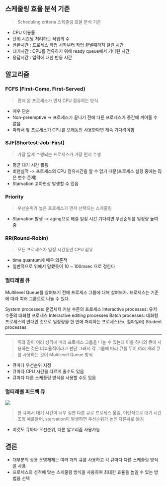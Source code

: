 ## 스케줄링 효율 분석 기준

> Scheduling criteria
스케줄링 효율 분석 기준

- CPU 이용률
- 단위 시간당 처리하는 작업의 수
- 반환시간 : 프로세스 작업 시작부터 작업 끝낼때까지 걸린 시간
- 대기시간 : CPU를 점유하기 위해 ready queue에서 기다린 시간
- 응답시간 : 입력에 대한 반응 시간

## 알고리즘
### FCFS (First-Come, First-Served)
> 먼저 온 프로세스가 먼저 CPU 점유하는 방식

- 매우 단순
- Non-preemptive -> 프로세스가 끝나기 전에 다른 프로세스가 중간에 끼어들 수 없음
- 따라서 앞 프로세스가 CPU를 오래동안 사용한다면 계속 기다려야함

### SJF(Shortest-Job-First)
> 가장 짧게 수행되는 프로세스가 가장 먼저 수행

- 평균 대기 시간 짧음
- 비현실적 -> 프로세스의 CPU 점유시간을 알 수 없기 때문(프로세스 실행 중에는 많은 변수 존재)
- Starvation 고아현상 발생할 수 있음

### Priority
> 우선순위가 높은 프로세스가 먼저 선택되는 스케줄링

- Starvation 발생
  -> aging으로 해결 일정 시간 기다리면 우선순위를 일정량 높여줌

### RR(Round-Robin)
> 모든 프로세스가 일정 시간동안 CPU 점유

- time quantum에 매우 의존적
- 일반적으로 위에서 말했듯이 10 ~ 100msec 으로 정한다

### 멀티레벨 큐
Multilevel Queue를 살펴보기 전에 프로세스 그룹에 대해 살펴보자. 프로세스는 기준에 따라 여러 그룹으로 나눌 수 있다.

System processes: 운영체제 커널 수준의 프로세스
Interactive processes: 유저 수준의 대화형 프로세스
Interactive editing processes
Batch processes: 대화형 프로세스의 반대인 것으로 일정량을 한 번에 처리하는 프로세스(Ex, 컴파일러)
Student processes

----

> 위와 같이 여러 성격에 따라 프로세스 그룹을 나눌 수 있는데 이를 하나의 큐에 사용하는 것은 비효율적이라고 판단
그래서 각 그룹에 따라 큐를 두어 여러 개의 큐를 사용하는 것이 Muitilevel Queue 방식

- 큐마다 우선순위 지정
- 큐마다 CPU 시간을 다르게 줄수도 있음
- 큐마다 다른 스케줄링 방식을 사용할 수도 있음

### 멀티레벨 피드백 큐
![](https://velog.velcdn.com/images/eoveol/post/5770f119-7ef6-4226-a05f-2f84ca1e8af0/image.png)

> 한 큐에서 대기 시간이 너무 길면 다른 큐로 프로세스 옮김, 이런식으로 대기 시간 조정
예를들어, starvation이 발생하면 우선순위가 높은 다른큐로 옮김

- 이것도 큐마다 우선순위, 다른 알고리즘 사용가능


## 결론
- 대부분의 상용 운영체제는 여러 개의 큐를 사용하고 각 큐마다 다른 스케줄링 방식을 사용
- 프로세스의 성격에 맞는 스케줄링 방식을 사용하여 최대한 효율을 높일 수 있는 방법을 선택